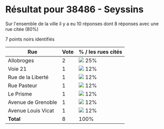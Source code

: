 # Résultat pour 38486 - Seyssins

Sur l'ensemble de la ville il y a eu 10 réponses dont 8 réponses avec une rue citée (80%)

7 points noirs identifiés

| Rue | Vote | % / les rues cités|
|-----|------|-------------------|
| Allobroges | 2 | <img src="../../img/bar_25.gif" />&nbsp;25%|
| Voie 21 | 1 | <img src="../../img/bar_12.gif" />&nbsp;12%|
| Rue de la Liberté | 1 | <img src="../../img/bar_12.gif" />&nbsp;12%|
| Rue Pasteur | 1 | <img src="../../img/bar_12.gif" />&nbsp;12%|
| Le Prisme | 1 | <img src="../../img/bar_12.gif" />&nbsp;12%|
| Avenue de Grenoble | 1 | <img src="../../img/bar_12.gif" />&nbsp;12%|
| Avenue Louis Vicat | 1 | <img src="../../img/bar_12.gif" />&nbsp;12%|
| **Total** | 8 | 100%|
